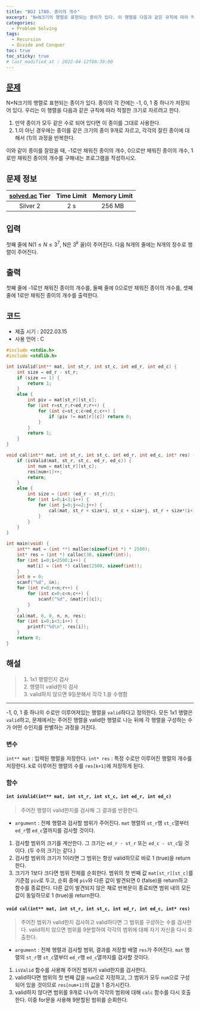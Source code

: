 ```yaml
---
title: "BOJ 1780. 종이의 개수"
excerpt: "N×N크기의 행렬로 표현되는 종이가 있다. 이 행렬을 다음과 같은 규칙에 따라 적절한 크기로 자르려고 한다."
categories: 
  - Problem Solving
tags:
  - Recursion
  - Divide and Conquer
toc: true
toc_sticky: true
# last_modified_at : 2022-04-12T00:30:00
---
```


## [문제](https://www.acmicpc.net/problem/1780)
N×N크기의 행렬로 표현되는 종이가 있다. 종이의 각 칸에는 -1, 0, 1 중 하나가 저장되어 있다. 우리는 이 행렬을 다음과 같은 규칙에 따라 적절한 크기로 자르려고 한다.

1.  만약 종이가 모두 같은 수로 되어 있다면 이 종이를 그대로 사용한다.
2.  1.이 아닌 경우에는 종이를 같은 크기의 종이 9개로 자르고, 각각의 잘린 종이에 대해서 (1)의 과정을 반복한다.

이와 같이 종이를 잘랐을 때, -1로만 채워진 종이의 개수, 0으로만 채워진 종이의 개수, 1로만 채워진 종이의 개수를 구해내는 프로그램을 작성하시오.


## 문제 정보 

| [solved.ac](https://solved.ac) Tier | Time Limit | Memory Limit |
|:-----------------------------------:|:----------:|:------------:|
| Silver 2                            | 2 s        | 256 MB       |

## 입력
첫째 줄에 N($1 ≤ N ≤ 3^7$, N은 $3^k$ 꼴)이 주어진다. 다음 N개의 줄에는 N개의 정수로 행렬이 주어진다.

## 출력
첫째 줄에 -1로만 채워진 종이의 개수를, 둘째 줄에 0으로만 채워진 종이의 개수를, 셋째 줄에 1로만 채워진 종이의 개수를 출력한다.

## 코드
- 제출 시기 : 2022.03.15
- 사용 언어 : C

```c
#include <stdio.h>
#include <stdlib.h>

int isValid(int** mat, int st_r, int st_c, int ed_r, int ed_c) {
    int size = ed_r - st_r;
    if (size == 1) {
        return 1;
    }
    else {
        int piv = mat[st_r][st_c];
        for (int r=st_r;r<ed_r;r++) {
            for (int c=st_c;c<ed_c;c++) {
                if (piv != mat[r][c]) return 0;
            }
        }
        return 1;
    }
}

void cal(int** mat, int st_r, int st_c, int ed_r, int ed_c, int* res) {
    if (isValid(mat, st_r, st_c, ed_r, ed_c)) {
        int num = mat[st_r][st_c];
        res[num+1]++;
        return;
    }
    else {
        int size = (int) (ed_r - st_r)/3;
        for (int i=0;i<3;i++) {
            for (int j=0;j<=2;j++) {
                cal(mat, st_r + size*i, st_c + size*j, st_r + size*(i+1), st_c + size*(j+1), res);
            }
        }
    }
}

int main(void) {
    int** mat = (int **) malloc(sizeof(int *) * 2500);
    int* res = (int *) calloc(30, sizeof(int));
    for (int i=0;i<2500;i++) {
        mat[i] = (int *) calloc(2500, sizeof(int));
    }
    int n = 0;
    scanf("%d", &n);
    for (int r=0;r<n;r++) {
        for (int c=0;c<n;c++) {
            scanf("%d", &mat[r][c]);
        }
    }
    cal(mat, 0, 0, n, n, res);
    for (int i=0;i<3;i++) {
        printf("%d\n", res[i]);
    }
    return 0;
}
```

## 해설
>1. 1x1 행렬인지 검사
>2. 행렬이 valid한지 검사
>3. valid하지 않으면 9등분해서 각각 1.을 수행함
>
---

-1, 0, 1 중 하나의 수로만 이루어져있는 행렬을 ``valid``하다고 정의한다. 모든 1x1 행렬은 ``valid``하고, 문제에서는 주어진 행렬을 valid한 행렬로 나눈 뒤에 각 행렬을 구성하는 수가 어떤 수인지를 판별하는 과정을 거친다.

### 변수
 ``int** mat`` : 입력된 행렬을 저장한다.
 ``int* res`` : 특정 수로만 이루어진 행렬의 개수를 저장한다. k로 이루어진 행렬의 수를 ``res[k+1]``에 저장하게 된다.

### 함수
####  ``int isValid(int** mat, int st_r, int st_c, int ed_r, int ed_c)``
> 주어진 행렬이 valid한지를 검사해 그 결과를 반환한다.

- ``argument`` : 전체 행렬과 검사할 범위가 주어진다. ``mat`` 행렬의 ``st_r``행 ``st_c``열부터 ``ed_r``행 ``ed_c``열까지를 검사할 것이다.

1. 검사할 범위의 크기를 계산한다. 그 크기는 ``ed_r - st_r`` 또는 ``ed_c - st_c``일 것이다. (두 수의 크기는 같다.)
2. 검사할 범위의 크기가 1이라면 그 범위는 항상 valid하므로 바로 1 (true)을 return한다.
3. 크기가 1보다 크다면 범위 전체를 순회한다. 범위의 첫 번째 값 ``mat[st_r][st_c]``를 기준점 ``piv``로 두고, 순회 중에 ``piv``와 다른 값이 발견되면 0 (false)을 return하고 함수를 종료한다. 다른 값이 발견되지 않은 채로 반복문이 종료되면 범위 내의 모든 값이 동일하므로 1 (true)을 return한다.

#### ```void cal(int** mat, int st_r, int st_c, int ed_r, int ed_c, int* res)```
> 주어진 범위가 valid한지 검사하고 valid하다면 그 범위를 구성하는 수를 검사한다. valid하지 않으면 범위를 9분할하여 각각의 범위에 대해 자기 자신을 다시 호출한다.

- ``argument`` : 전체 행렬과 검사할 범위, 결과를 저장할 배열 ``res``가 주어진다. ``mat`` 행렬의 ``st_r``행 ``st_c``열부터 ``ed_r``행 ``ed_c``열까지를 검사할 것이다.

1. ``isValid`` 함수를 사용해 주어진 범위가 valid한지를 검사한다.
2. valid하다면 범위의 첫 번째 값을 ``num``으로 지정하고, 그 범위가 모두 ``num``으로 구성되어 있을 것이므로 ``res[num+1]``의 값을 1 증가시킨다.
3. valid하지 않다면 범위를 9개로 나누어 각각의 범위에 대해 ``calc`` 함수를 다시 호출한다. 이중 for문을 사용해 9분할된 범위를 순회한다.
